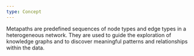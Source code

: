 ```yaml
---
type: Concept
---
```


Metapaths are predefined sequences of node types and edge types in a heterogeneous network. They are used to guide the exploration of knowledge graphs and to discover meaningful patterns and relationships within the data.